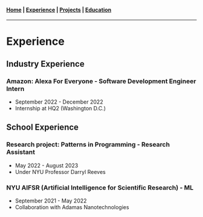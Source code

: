 #### [Home](https://jeremyjang22.github.io) |  [Experience](Experience.md) | [Projects](Projects.md) | [Education](Education.md)
___________

# Experience

## Industry Experience

### Amazon: Alexa For Everyone - Software Development Engineer Intern
- September 2022 - December 2022
- Internship at HQ2 (Washington D.C.)

## School Experience

### Research project: Patterns in Programming - Research Assistant
- May 2022 - August 2023
- Under NYU Professor Darryl Reeves


### NYU AIFSR (Artificial Intelligence for Scientific Research) - ML 
- September 2021 - May 2022
- Collaboration with Adamas Nanotechnologies
